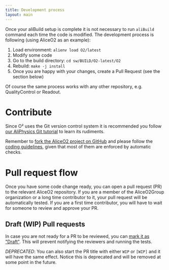 ```yaml
---
title: Development process
layout: main
---
```


Once your aliBuild setup is complete it is not necessary to run `aliBuild` command each time the code is modified. The development process is following (using AliceO2 as an example):
1. Load environment: `alienv load O2/latest`
2. Modify some code
3. Go to the build directory: `cd sw/BUILD/O2-latest/O2`
4. Rebuild: `make -j install`
5. Once you are happy with your changes, create a Pull Request (see the section below)

Of course the same process works with any other repository, e.g. QualityControl or Readout.

Contribute
==========

Since O² uses the Git version control system it is recommended you follow [our AliPhysics Git
tutorial](http://alisw.github.io/git-tutorial/) to learn its rudiments.

Remember to [fork the AliceO2 project on GitHub](https://github.com/AliceO2Group/AliceO2/fork) and
please follow the [coding guidelines](https://github.com/AliceO2Group/CodingGuidelines/), given that
most of them are enforced by automatic checks.

Pull request flow
=================

Once you have some code change ready, you can open a pull request (PR) to the relevant AliceO2 repository. If you are a member of the AliceO2Group organization or a long time contributor to it, your pull request will be automatically tested. If you are a first time contributor, you will have to wait for someone to review and approve your PR.

Draft (WIP) Pull requests
-------------------------

In case you are not ready for a PR to be reviewed, you can [mark it as "Draft"](https://github.blog/2019-02-14-introducing-draft-pull-requests/). This will prevent notifying the reviewers and running the tests.

*DEPRECATED*: You can also start the PR title with either `WIP` or `[WIP]` and it will have the same effect. Notice this is deprecated and will be removed at some point in the future.


